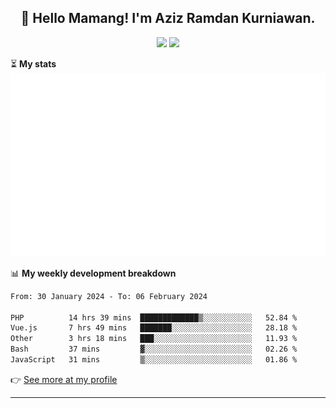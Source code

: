<h2 align="center">👋 Hello Mamang! I'm Aziz Ramdan Kurniawan.</h2>  
<p align="center">
  <img src="https://komarev.com/ghpvc/?username=azizramdan">
  <img src="https://wakatime.com/badge/user/90056fa0-4c31-4eca-954e-2a3ac05896f9.svg">
</p>
    
⏳ **My stats**  
![](https://raw.githubusercontent.com/azizramdan/github-stats/master/generated/overview.svg#gh-dark-mode-only)

📊 **My weekly development breakdown**
<!--START_SECTION:waka-->

```txt
From: 30 January 2024 - To: 06 February 2024

PHP          14 hrs 39 mins  █████████████▒░░░░░░░░░░░   52.84 %
Vue.js       7 hrs 49 mins   ███████░░░░░░░░░░░░░░░░░░   28.18 %
Other        3 hrs 18 mins   ███░░░░░░░░░░░░░░░░░░░░░░   11.93 %
Bash         37 mins         ▓░░░░░░░░░░░░░░░░░░░░░░░░   02.26 %
JavaScript   31 mins         ▒░░░░░░░░░░░░░░░░░░░░░░░░   01.86 %
```

<!--END_SECTION:waka-->
👉 [See more at my profile](https://wakatime.com/@azizramdan)
***
